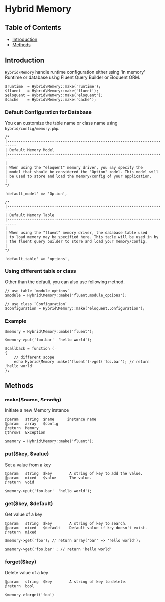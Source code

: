 # Hybrid Memory

## Table of Contents
 
- [Introduction](#introduction)
- [Methods](#methods) 

<a name="introduction"></a>
## Introduction
`Hybrid\Memory` handle runtime configuration either using 'in memory' Runtime or database using Fluent Query Builder or Eloquent ORM.

	$runtime  = Hybrid\Memory::make('runtime');
	$fluent   = Hybrid\Memory::make('fluent');
	$eloquent = Hybrid\Memory::make('eloquent'); 
	$cache    = Hybrid\Memory::make('cache');

### Default Configuration for Database

You can customize the table name or class name using `hybrid/config/memory.php`.

	/*
	|--------------------------------------------------------------------------
	| Default Memory Model
	|--------------------------------------------------------------------------
	|
	| When using the "eloquent" memory driver, you may specify the
	| model that should be considered the "Option" model. This model will
	| be used to store and load the memory/config of your application.
	|
	*/

	'default_model' => 'Option',

	/*
	|--------------------------------------------------------------------------
	| Default Memory Table
	|--------------------------------------------------------------------------
	|
	| When using the "fluent" memory driver, the database table used
	| to load memory may be specified here. This table will be used in by
	| the fluent query builder to store and load your memory/config.
	|
	*/

	'default_table' => 'options',
	
### Using different table or class

Other than the default, you can also use following method.

	// use table `module_options`
	$module = Hybrid\Memory::make('fluent.module_options');
	
	// use class `Configuration`
	$configuration = Hybrid\Memory::make('eloquent.Configuration');
	
### Example

	$memory = Hybrid\Memory::make('fluent');
	
	$memory->put('foo.bar', 'hello world');
	
	$callback = function ()
	{
		// different scope
		echo Hybrid\Memory::make('fluent')->get('foo.bar'); // return 'hello world'
	};
	
<a name="methods"></a>
## Methods

### make($name, $config)

Initiate a new Memory instance

	@param   string  $name      instance name
	@param   array   $config
	@return  Memory
	@throws  Exception
	
	$memory = Hybrid\Memory::make('fluent');

### put($key, $value)

Set a value from a key

	@param   string  $key        A string of key to add the value.
	@param   mixed   $value      The value.
	@return  void
	
	$memory->put('foo.bar', 'hello world');

### get($key, $default)

Get value of a key
	
	@param   string  $key        A string of key to search.
	@param   mixed   $default    Default value if key doesn't exist.
	@return  mixed
	
	$memory->get('foo'); // return array('bar' => 'hello world');
	
	$memory->get('foo.bar'); // return 'hello world'

### forget($key)

Delete value of a key
	
	@param   string  $key        A string of key to delete.
	@return  bool
	
	$memory->forget('foo');